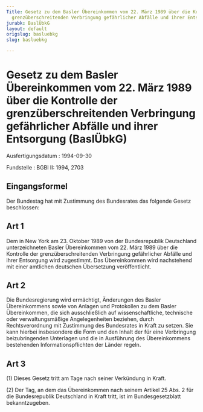 ```yaml
---
Title: Gesetz zu dem Basler Übereinkommen vom 22. März 1989 über die Kontrolle der
  grenzüberschreitenden Verbringung gefährlicher Abfälle und ihrer Entsorgung
jurabk: BaslÜbkG
layout: default
origslug: basluebkg
slug: basluebkg

---
```


# Gesetz zu dem Basler Übereinkommen vom 22. März 1989 über die Kontrolle der grenzüberschreitenden Verbringung gefährlicher Abfälle und ihrer Entsorgung (BaslÜbkG)

Ausfertigungsdatum
:   1994-09-30

Fundstelle
:   BGBl II: 1994, 2703



## Eingangsformel

Der Bundestag hat mit Zustimmung des Bundesrates das folgende Gesetz
beschlossen:


## Art 1

Dem in New York am 23. Oktober 1989 von der Bundesrepublik Deutschland
unterzeichneten Basler Übereinkommen vom 22. März 1989 über die
Kontrolle der grenzüberschreitenden Verbringung gefährlicher Abfälle
und ihrer Entsorgung wird zugestimmt. Das Übereinkommen wird
nachstehend mit einer amtlichen deutschen Übersetzung veröffentlicht.


## Art 2

Die Bundesregierung wird ermächtigt, Änderungen des Basler
Übereinkommens sowie von Anlagen und Protokollen zu dem Basler
Übereinkommen, die sich ausschließlich auf wissenschaftliche,
technische oder verwaltungsmäßige Angelegenheiten beziehen, durch
Rechtsverordnung mit Zustimmung des Bundesrates in Kraft zu setzen.
Sie kann hierbei insbesondere die Form und den Inhalt der für eine
Verbringung beizubringenden Unterlagen und die in Ausführung des
Übereinkommens bestehenden Informationspflichten der Länder regeln.


## Art 3

(1) Dieses Gesetz tritt am Tage nach seiner Verkündung in Kraft.

(2) Der Tag, an dem das Übereinkommen nach seinem Artikel 25 Abs. 2
für die Bundesrepublik Deutschland in Kraft tritt, ist im
Bundesgesetzblatt bekanntzugeben.

